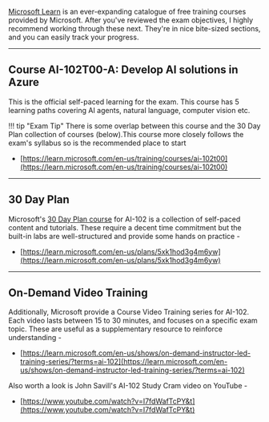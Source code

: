 [Microsoft Learn](https://learn.microsoft.com/en-us/) is an ever-expanding catalogue of free training courses provided by Microsoft. After you've reviewed the exam objectives, I highly recommend working through these next. They're in nice bite-sized sections, and you can easily track your progress.

---

## Course AI-102T00-A: Develop AI solutions in Azure
This is the official self-paced learning for the exam. This course has 5 learning paths covering AI agents, natural language, computer vision etc. 

!!! tip "Exam Tip"
    There is some overlap between this course and the 30 Day Plan collection of courses (below).This course more closely follows the exam's syllabus so is the recommended place to start

- [https://learn.microsoft.com/en-us/training/courses/ai-102t00](https://learn.microsoft.com/en-us/training/courses/ai-102t00)

---
## 30 Day Plan
Microsoft's [30 Day Plan course](https://learn.microsoft.com/en-us/training/topics/30-day-plans) for AI-102 is a collection of self-paced content and tutorials. These require a decent time commitment but the built-in labs are well-structured and provide some hands on practice - 

- [https://learn.microsoft.com/en-us/plans/5xk1hod3g4m6yw](https://learn.microsoft.com/en-us/plans/5xk1hod3g4m6yw)

---
## On-Demand Video Training
Additionally, Microsoft provide a Course Video Training series for AI-102. Each video lasts between 15 to 30 minutes, and focuses on a specific exam topic. These are useful as a supplementary resource to reinforce understanding - 

- [https://learn.microsoft.com/en-us/shows/on-demand-instructor-led-training-series/?terms=ai-102](https://learn.microsoft.com/en-us/shows/on-demand-instructor-led-training-series/?terms=ai-102)

Also worth a look is John Savill's AI-102 Study Cram video on YouTube - 

- [https://www.youtube.com/watch?v=I7fdWafTcPY&t](https://www.youtube.com/watch?v=I7fdWafTcPY&t)